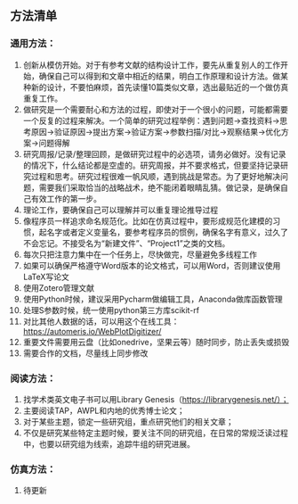 ## 方法清单

### 通用方法：

1. 创新从模仿开始。对于有参考文献的结构设计工作，要先从重复别人的工作开始，确保自己可以得到和文章中相近的结果，明白工作原理和设计方法。做某种新的设计，不要怕麻烦，首先读懂10篇类似文章，选出最贴近的一个做仿真重复工作。
2. 做研究是一个需要耐心和方法的过程，即使对于一个很小的问题，可能都需要一个反复的过程来解决。一个简单的研究过程举例：遇到问题->查找资料->思考原因->验证原因->提出方案->验证方案->参数扫描/对比->观察结果->优化方案->问题得解
3. 研究周报/记录/整理回顾，是做研究过程中的必选项，请务必做好。没有记录的情况下，什么结论都是空虚的。研究周报，并不要求格式，但要坚持记录研究过程和思考。研究过程很难一帆风顺，遇到挑战是常态。为了更好地解决问题，需要我们采取恰当的战略战术，绝不能闭着眼睛乱猜。做记录，是确保自己有效工作的第一步。
4. 理论工作，要确保自己可以理解并可以重复理论推导过程
5. 像程序员一样追求命名规范化。比如在仿真过程中，要形成规范化建模的习惯，起名字或者定义变量名，要参考程序员的惯例，确保名字有意义，过久了不会忘记。不接受名为“新建文件”、“Project1”之类的文档。
6. 每次只把注意力集中在一个任务上，尽快做完，尽量避免多线程工作
7. 如果可以确保严格遵守Word版本的论文格式，可以用Word，否则建议使用LaTeX写论文
8. 使用Zotero管理文献
9. 使用Python时候，建议采用Pycharm做编辑工具，Anaconda做库函数管理
10. 处理S参数时候，统一使用python第三方库scikit-rf
11. 对比其他人数据的话，可以用这个在线工具：https://automeris.io/WebPlotDigitizer/
12. 重要文件需要用云盘（比如onedrive，坚果云等）随时同步，防止丢失或损毁
13. 需要合作的文档，尽量线上同步修改

### 阅读方法：


1. 找学术类英文电子书可以用Library Genesis（https://librarygenesis.net/）；
2. 主要阅读TAP，AWPL和内地的优秀博士论文；
3. 对于某些主题，锁定一些研究组，重点研究他们的相关文章；
4. 不仅是研究某些特定主题时候，要关注不同的研究组，在日常的常规泛读过程中，也要以研究组为线索，追踪牛组的研究进展。



### 仿真方法：

1. 待更新
